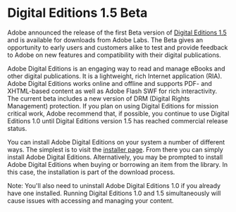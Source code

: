 # Digital Editions 1.5 Beta

Adobe announced the release of the first Beta version of <a href="http://labs.adobe.com/technologies/digitaleditions/">Digital Editions 1.5</a> and is available for downloads from Adobe Labs. The Beta gives an opportunity to early users and customers alike to test and provide feedback to Adobe on new features and compatibility with their digital publications.

Adobe Digital Editions is an engaging way to read and manage eBooks and other digital publications. It is a lightweight, rich Internet application (RIA). Adobe Digital Editions works online and offline and supports PDF- and XHTML-based content as well as Adobe Flash SWF for rich interactivity. The current beta includes a new version of DRM (Digital Rights Management) protection. If you plan on using Digital Editions for mission critical work, Adobe recommend that, if possible, you continue to use Digital Editions 1.0 until Digital Editions version 1.5 has reached commercial release status.

You can install Adobe Digital Editions on your system a number of different ways. The simplest is to visit the <a href="http://labs.adobe.com/technologies/digitaleditions/install/">installer page</a>. From there you can simply install Adobe Digital Editions. Alternatively, you may be prompted to install Adobe Digital Editions when buying or borrowing an item from the library. In this case, the installation is part of the download process.

Note: You'll also need to uninstall Adobe Digital Editions 1.0 if you already have one installed. Running Digital Editions 1.0 and 1.5 simultaneously will cause issues with accessing and managing your content.
